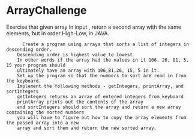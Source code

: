 # ArrayChallenge
Exercise that given array in input , return a second array with the same elements, but in order High-Low, in JAVA.

	      Create a program using arrays that sorts a list of integers in descending order.
        Descending order is highest value to lowest.
        In other words if the array had the values in it 106, 26, 81, 5, 15 your program should
        ultimately have an array with 106,81,26, 15, 5 in it.
        Set up the program so that the numbers to sort are read in from the keyboard.
        Implement the following methods - getIntegers, printArray, and sortIntegers
        getIntegers returns an array of entered integers from keyboard
        printArray prints out the contents of the array
        and sortIntegers should sort the array and return a new array containing the sorted numbers
        you will have to figure out how to copy the array elements from the passed array into a new
        array and sort them and return the new sorted array.
